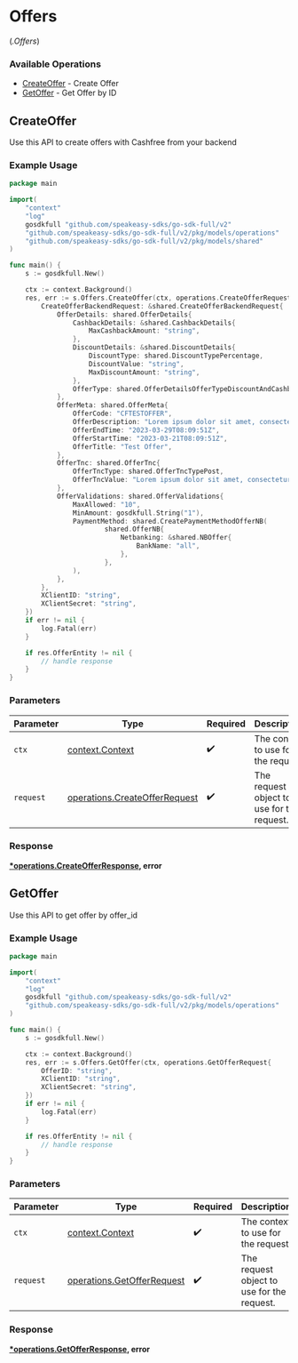 # Offers
(*.Offers*)

### Available Operations

* [CreateOffer](#createoffer) - Create Offer
* [GetOffer](#getoffer) - Get Offer by ID

## CreateOffer

Use this API to create offers with Cashfree from your backend

### Example Usage

```go
package main

import(
	"context"
	"log"
	gosdkfull "github.com/speakeasy-sdks/go-sdk-full/v2"
	"github.com/speakeasy-sdks/go-sdk-full/v2/pkg/models/operations"
	"github.com/speakeasy-sdks/go-sdk-full/v2/pkg/models/shared"
)

func main() {
    s := gosdkfull.New()

    ctx := context.Background()
    res, err := s.Offers.CreateOffer(ctx, operations.CreateOfferRequest{
        CreateOfferBackendRequest: &shared.CreateOfferBackendRequest{
            OfferDetails: shared.OfferDetails{
                CashbackDetails: &shared.CashbackDetails{
                    MaxCashbackAmount: "string",
                },
                DiscountDetails: &shared.DiscountDetails{
                    DiscountType: shared.DiscountTypePercentage,
                    DiscountValue: "string",
                    MaxDiscountAmount: "string",
                },
                OfferType: shared.OfferDetailsOfferTypeDiscountAndCashback,
            },
            OfferMeta: shared.OfferMeta{
                OfferCode: "CFTESTOFFER",
                OfferDescription: "Lorem ipsum dolor sit amet, consectetur adipiscing elit",
                OfferEndTime: "2023-03-29T08:09:51Z",
                OfferStartTime: "2023-03-21T08:09:51Z",
                OfferTitle: "Test Offer",
            },
            OfferTnc: shared.OfferTnc{
                OfferTncType: shared.OfferTncTypePost,
                OfferTncValue: "Lorem ipsum dolor sit amet, consectetur adipiscing elit",
            },
            OfferValidations: shared.OfferValidations{
                MaxAllowed: "10",
                MinAmount: gosdkfull.String("1"),
                PaymentMethod: shared.CreatePaymentMethodOfferNB(
                        shared.OfferNB{
                            Netbanking: &shared.NBOffer{
                                BankName: "all",
                            },
                        },
                ),
            },
        },
        XClientID: "string",
        XClientSecret: "string",
    })
    if err != nil {
        log.Fatal(err)
    }

    if res.OfferEntity != nil {
        // handle response
    }
}
```

### Parameters

| Parameter                                                                      | Type                                                                           | Required                                                                       | Description                                                                    |
| ------------------------------------------------------------------------------ | ------------------------------------------------------------------------------ | ------------------------------------------------------------------------------ | ------------------------------------------------------------------------------ |
| `ctx`                                                                          | [context.Context](https://pkg.go.dev/context#Context)                          | :heavy_check_mark:                                                             | The context to use for the request.                                            |
| `request`                                                                      | [operations.CreateOfferRequest](../../models/operations/createofferrequest.md) | :heavy_check_mark:                                                             | The request object to use for the request.                                     |


### Response

**[*operations.CreateOfferResponse](../../models/operations/createofferresponse.md), error**


## GetOffer

Use this API to get offer by offer_id

### Example Usage

```go
package main

import(
	"context"
	"log"
	gosdkfull "github.com/speakeasy-sdks/go-sdk-full/v2"
	"github.com/speakeasy-sdks/go-sdk-full/v2/pkg/models/operations"
)

func main() {
    s := gosdkfull.New()

    ctx := context.Background()
    res, err := s.Offers.GetOffer(ctx, operations.GetOfferRequest{
        OfferID: "string",
        XClientID: "string",
        XClientSecret: "string",
    })
    if err != nil {
        log.Fatal(err)
    }

    if res.OfferEntity != nil {
        // handle response
    }
}
```

### Parameters

| Parameter                                                                | Type                                                                     | Required                                                                 | Description                                                              |
| ------------------------------------------------------------------------ | ------------------------------------------------------------------------ | ------------------------------------------------------------------------ | ------------------------------------------------------------------------ |
| `ctx`                                                                    | [context.Context](https://pkg.go.dev/context#Context)                    | :heavy_check_mark:                                                       | The context to use for the request.                                      |
| `request`                                                                | [operations.GetOfferRequest](../../models/operations/getofferrequest.md) | :heavy_check_mark:                                                       | The request object to use for the request.                               |


### Response

**[*operations.GetOfferResponse](../../models/operations/getofferresponse.md), error**

